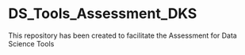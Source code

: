 # DS_Tools_Assessment_DKS

This repository has been created to facilitate the Assessment for Data Science Tools
